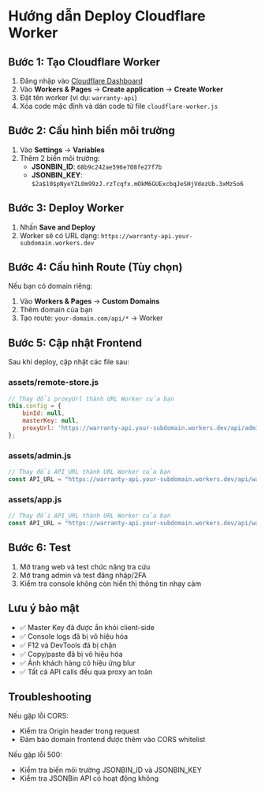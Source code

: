 # Hướng dẫn Deploy Cloudflare Worker

## Bước 1: Tạo Cloudflare Worker

1. Đăng nhập vào [Cloudflare Dashboard](https://dash.cloudflare.com)
2. Vào **Workers & Pages** → **Create application** → **Create Worker**
3. Đặt tên worker (ví dụ: `warranty-api`)
4. Xóa code mặc định và dán code từ file `cloudflare-worker.js`

## Bước 2: Cấu hình biến môi trường

1. Vào **Settings** → **Variables**
2. Thêm 2 biến môi trường:
   - **JSONBIN_ID**: `68b9c242ae596e708fe27f7b`
   - **JSONBIN_KEY**: `$2a$10$pNyeYZL0m99zJ.rzTcqfx.mOkM6GUExcbqJeSHjVdezUb.3xMz5o6`

## Bước 3: Deploy Worker

1. Nhấn **Save and Deploy**
2. Worker sẽ có URL dạng: `https://warranty-api.your-subdomain.workers.dev`

## Bước 4: Cấu hình Route (Tùy chọn)

Nếu bạn có domain riêng:
1. Vào **Workers & Pages** → **Custom Domains**
2. Thêm domain của bạn
3. Tạo route: `your-domain.com/api/*` → Worker

## Bước 5: Cập nhật Frontend

Sau khi deploy, cập nhật các file sau:

### assets/remote-store.js
```javascript
// Thay đổi proxyUrl thành URL Worker của bạn
this.config = {
    binId: null,
    masterKey: null,
    proxyUrl: 'https://warranty-api.your-subdomain.workers.dev/api/admin-state'
};
```

### assets/admin.js
```javascript
// Thay đổi API_URL thành URL Worker của bạn
const API_URL = "https://warranty-api.your-subdomain.workers.dev/api/warranty-data";
```

### assets/app.js
```javascript
// Thay đổi API_URL thành URL Worker của bạn
const API_URL = "https://warranty-api.your-subdomain.workers.dev/api/warranty-data";
```

## Bước 6: Test

1. Mở trang web và test chức năng tra cứu
2. Mở trang admin và test đăng nhập/2FA
3. Kiểm tra console không còn hiển thị thông tin nhạy cảm

## Lưu ý bảo mật

- ✅ Master Key đã được ẩn khỏi client-side
- ✅ Console logs đã bị vô hiệu hóa
- ✅ F12 và DevTools đã bị chặn
- ✅ Copy/paste đã bị vô hiệu hóa
- ✅ Ảnh khách hàng có hiệu ứng blur
- ✅ Tất cả API calls đều qua proxy an toàn

## Troubleshooting

Nếu gặp lỗi CORS:
- Kiểm tra Origin header trong request
- Đảm bảo domain frontend được thêm vào CORS whitelist

Nếu gặp lỗi 500:
- Kiểm tra biến môi trường JSONBIN_ID và JSONBIN_KEY
- Kiểm tra JSONBin API có hoạt động không
